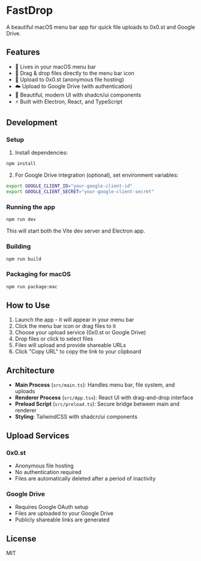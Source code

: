 # FastDrop

A beautiful macOS menu bar app for quick file uploads to 0x0.st and Google Drive.

## Features

- 📁 Lives in your macOS menu bar
- 🎯 Drag & drop files directly to the menu bar icon
- 🚀 Upload to 0x0.st (anonymous file hosting)
- ☁️ Upload to Google Drive (with authentication)
- 💫 Beautiful, modern UI with shadcn/ui components
- ⚡ Built with Electron, React, and TypeScript

## Development

### Setup

1. Install dependencies:
```bash
npm install
```

2. For Google Drive integration (optional), set environment variables:
```bash
export GOOGLE_CLIENT_ID="your-google-client-id"
export GOOGLE_CLIENT_SECRET="your-google-client-secret"
```

### Running the app

```bash
npm run dev
```

This will start both the Vite dev server and Electron app.

### Building

```bash
npm run build
```

### Packaging for macOS

```bash
npm run package:mac
```

## How to Use

1. Launch the app - it will appear in your menu bar
2. Click the menu bar icon or drag files to it
3. Choose your upload service (0x0.st or Google Drive)
4. Drop files or click to select files
5. Files will upload and provide shareable URLs
6. Click "Copy URL" to copy the link to your clipboard

## Architecture

- **Main Process** (`src/main.ts`): Handles menu bar, file system, and uploads
- **Renderer Process** (`src/App.tsx`): React UI with drag-and-drop interface
- **Preload Script** (`src/preload.ts`): Secure bridge between main and renderer
- **Styling**: TailwindCSS with shadcn/ui components

## Upload Services

### 0x0.st
- Anonymous file hosting
- No authentication required
- Files are automatically deleted after a period of inactivity

### Google Drive
- Requires Google OAuth setup
- Files are uploaded to your Google Drive
- Publicly shareable links are generated

## License

MIT
